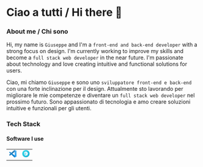 # Ciao a tutti / Hi there &#x1F44B;

### About me / Chi sono

Hi, my name is `Giuseppe` and I'm a `front-end and back-end developer` with a strong focus on design. I'm currently working to improve my skills and become a `full stack web developer` in the near future. I'm passionate about technology and love creating intuitive and functional solutions for users.

Ciao, mi chiamo `Giuseppe` e sono uno `sviluppatore front-end e back-end` con una forte inclinazione per il design. Attualmente sto lavorando per migliorare le mie competenze e diventare un `full stack web developer` nel prossimo futuro. Sono appassionato di tecnologia e amo creare soluzioni intuitive e funzionali per gli utenti.

### Tech Stack

#### Software I use
<table style='border: 0xp solid trasparent'>
  <tr>
    <td>
        <img src="./assets/icons/software/vsc.svg" alt="Visual Studio Code" title="Visual Studio Code" style="width: 20px; height: 20px;">
    </td>
    <td>
        <img src="./assets/icons/software/prepros.svg" alt="Prepros" title="Prepros" style="width: 20px; height: 20px;">
    </td>
  </tr>
</table>